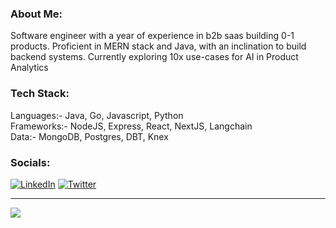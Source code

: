 ### About Me:
Software engineer with a year of experience in b2b saas building 0-1 products. Proficient in MERN stack and Java, with an inclination to build backend systems.
Currently exploring 10x use-cases for AI in Product Analytics

### Tech Stack:
Languages:- Java, Go, Javascript, Python <br>
Frameworks:- NodeJS, Express, React, NextJS, Langchain <br>
Data:- MongoDB, Postgres, DBT, Knex <br>

### Socials:
[![LinkedIn](https://img.shields.io/badge/LinkedIn-%230077B5.svg?logo=linkedin&logoColor=white)](https://www.linkedin.com/in/aryanmadhavverma/) [![Twitter](https://img.shields.io/badge/Twitter-%231DA1F2.svg?logo=Twitter&logoColor=white)](https://twitter.com/aryanmadhaverma) 


---
[![](https://visitcount.itsvg.in/api?id=AryanMadhavVerma&icon=0&color=0)](https://visitcount.itsvg.in)

